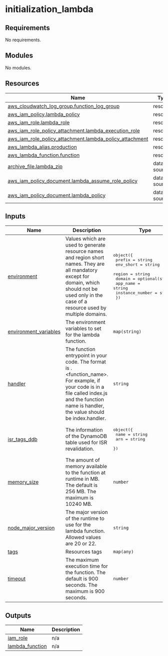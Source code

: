 # initialization_lambda

<!-- BEGIN_TF_DOCS -->
## Requirements

No requirements.

## Modules

No modules.

## Resources

| Name | Type |
|------|------|
| [aws_cloudwatch_log_group.function_log_group](https://registry.terraform.io/providers/hashicorp/aws/latest/docs/resources/cloudwatch_log_group) | resource |
| [aws_iam_policy.lambda_policy](https://registry.terraform.io/providers/hashicorp/aws/latest/docs/resources/iam_policy) | resource |
| [aws_iam_role.lambda_role](https://registry.terraform.io/providers/hashicorp/aws/latest/docs/resources/iam_role) | resource |
| [aws_iam_role_policy_attachment.lambda_execution_role](https://registry.terraform.io/providers/hashicorp/aws/latest/docs/resources/iam_role_policy_attachment) | resource |
| [aws_iam_role_policy_attachment.lambda_policy_attachment](https://registry.terraform.io/providers/hashicorp/aws/latest/docs/resources/iam_role_policy_attachment) | resource |
| [aws_lambda_alias.production](https://registry.terraform.io/providers/hashicorp/aws/latest/docs/resources/lambda_alias) | resource |
| [aws_lambda_function.function](https://registry.terraform.io/providers/hashicorp/aws/latest/docs/resources/lambda_function) | resource |
| [archive_file.lambda_zip](https://registry.terraform.io/providers/hashicorp/archive/latest/docs/data-sources/file) | data source |
| [aws_iam_policy_document.lambda_assume_role_policy](https://registry.terraform.io/providers/hashicorp/aws/latest/docs/data-sources/iam_policy_document) | data source |
| [aws_iam_policy_document.lambda_policy](https://registry.terraform.io/providers/hashicorp/aws/latest/docs/data-sources/iam_policy_document) | data source |

## Inputs

| Name | Description | Type | Default | Required |
|------|-------------|------|---------|:--------:|
| <a name="input_environment"></a> [environment](#input\_environment) | Values which are used to generate resource names and region short names. They are all mandatory except for domain, which should not be used only in the case of a resource used by multiple domains. | <pre>object({<br/>    prefix          = string<br/>    env_short       = string<br/>    region          = string<br/>    domain          = optional(string)<br/>    app_name        = string<br/>    instance_number = string<br/>  })</pre> | n/a | yes |
| <a name="input_environment_variables"></a> [environment\_variables](#input\_environment\_variables) | The environment variables to set for the lambda function. | `map(string)` | `{}` | no |
| <a name="input_handler"></a> [handler](#input\_handler) | The function entrypoint in your code. The format is <filename>.<function\_name>. For example, if your code is in a file called index.js and the function name is handler, the value should be index.handler. | `string` | `"index.handler"` | no |
| <a name="input_isr_tags_ddb"></a> [isr\_tags\_ddb](#input\_isr\_tags\_ddb) | The information of the DynamoDB table used for ISR revalidation. | <pre>object({<br/>    name = string<br/>    arn  = string<br/>  })</pre> | n/a | yes |
| <a name="input_memory_size"></a> [memory\_size](#input\_memory\_size) | The amount of memory available to the function at runtime in MB. The default is 256 MB. The maximum is 10240 MB. | `number` | `256` | no |
| <a name="input_node_major_version"></a> [node\_major\_version](#input\_node\_major\_version) | The major version of the runtime to use for the lambda function. Allowed values are 20 or 22. | `string` | `"20"` | no |
| <a name="input_tags"></a> [tags](#input\_tags) | Resources tags | `map(any)` | n/a | yes |
| <a name="input_timeout"></a> [timeout](#input\_timeout) | The maximum execution time for the function. The default is 900 seconds. The maximum is 900 seconds. | `number` | `900` | no |

## Outputs

| Name | Description |
|------|-------------|
| <a name="output_iam_role"></a> [iam\_role](#output\_iam\_role) | n/a |
| <a name="output_lambda_function"></a> [lambda\_function](#output\_lambda\_function) | n/a |
<!-- END_TF_DOCS -->
